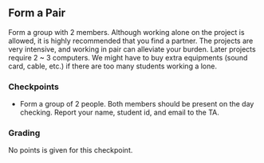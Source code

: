 ## Form a Pair
Form a group with 2 members. Although working alone on the project is allowed, it is highly recommended that you find a partner. The projects are very intensive, and working in pair can alleviate your burden. Later projects require 2 ~ 3 computers. We might have to buy extra equipments (sound card, cable, etc.) if there are too many students working a lone.

### Checkpoints
- Form a group of 2 people. Both members should be present on the day checking. Report your name, student id, and email to the TA.

### Grading
No points is given for this checkpoint.
